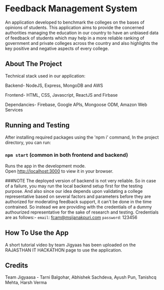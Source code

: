 
# Feedback Management System

An application developed to benchmark the colleges on the bases of opinions of students. 
This application aims to provide the concerned authorities managing the education in our country to have an unbiased data of feedback of students which may help in a more reliable ranking of government and private colleges across the country and also highlights the key positive and negative aspects of every college.


## About The Project
Technical stack used in our application:

Backend-
NodeJS,
Express,
MongoDB and 
AWS

Frontend- HTML, CSS, Javascript, ReactJS and Firbase

Dependancies- Firebase, Google APIs, Mongoose ODM, Amazon Web Services

## Running and Testing
After installing required packages using the 'npm i' command, In the project directory, you can run:

### `npm start` (common in both frontend and backend)

Runs the app in the development mode.\
Open [http://localhost:3000](http://localhost:3000) to view it in your browser.

###NOTE 
The deployed version of backend is not very reliable. So in case of a failure, you may run the local backend setup first for the testing purpose.
And also since our idea depends upon validating a college representative based on several factors and parameters before they are authorized for moderating feedback support, it can't be done in the time contrained. So instead we are providing with the credentials of a dummy authourized representative for the sake of research and testing.
Credentials are as follows:- 
`email`: fcam@msijanakpuri.com
`password`: 123456

## How To Use the App

A short tutorial video by team Jigyaas has been uploaded on the RAJASTHAN IT
HACKATHON page to use the application.

## Credits
Team Jigyaasa - Tarni Balgohar, Abhishek Sachdeva, Ayush Pun, Tanishcq Mehta, Harsh Verma
